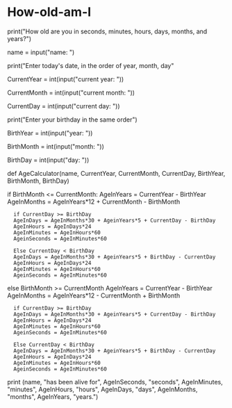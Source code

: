 # How-old-am-I

print("How old are you in seconds, minutes, hours, days, months, and years?")

name = input("name: ")

print("Enter today's date, in the order of year, month, day"

CurrentYear = int(input("current year: "))

CurrentMonth = int(input("current month: "))

CurrentDay = int(input("current day: "))

print("Enter your birthday in the same order")

BirthYear = int(input("year: "))

BirthMonth = int(input("month: "))

BirthDay = int(input("day: "))

def AgeCalculator(name, CurrentYear, CurrentMonth, CurrentDay, BirthYear, BirthMonth, BirthDay)

if BirthMonth <= CurrentMonth:
    AgeInYears = CurrentYear - BirthYear
    AgeInMonths = AgeInYears*12 + CurrentMonth - BirthMonth
    
      if CurrentDay >= BirthDay
      AgeInDays = AgeInMonths*30 + AgeinYears*5 + CurrentDay - BirthDay
      AgeInHours = AgeInDays*24
      AgeInMinutes = AgeInHours*60
      AgeinSeconds = AgeInMinutes*60
      
      Else CurrentDay < BirthDay
      AgeInDays = AgeInMonths*30 + AgeinYears*5 + BirthDay - CurrentDay
      AgeInHours = AgeInDays*24
      AgeInMinutes = AgeInHours*60
      AgeinSeconds = AgeInMinutes*60
      
else BirthMonth >= CurrentMonth
    AgeInYears = CurrentYear - BirthYear
    AgeInMonths = AgeInYears*12 - CurrentMonth + BirthMonth
    
      if CurrentDay >= BirthDay
      AgeInDays = AgeInMonths*30 + AgeinYears*5 + CurrentDay - BirthDay
      AgeInHours = AgeInDays*24
      AgeInMinutes = AgeInHours*60
      AgeinSeconds = AgeInMinutes*60
      
      Else CurrentDay < BirthDay
      AgeInDays = AgeInMonths*30 + AgeinYears*5 + BirthDay - CurrentDay
      AgeInHours = AgeInDays*24
      AgeInMinutes = AgeInHours*60
      AgeinSeconds = AgeInMinutes*60
      
print (name, "has been alive for", AgeInSeconds, "seconds", AgeInMinutes, "minutes", AgeInHours, "hours", AgeInDays, "days", AgeInMonths, "months", AgeInYears, "years.")
